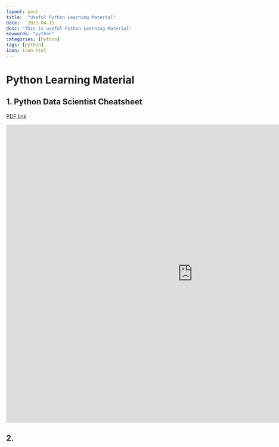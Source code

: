 ```yaml
---
layout: post
title:  "Useful Python Learning Material"
date:   2021-04-11
desc: "This is useful Python Learning Material"
keywords: "python"
categories: [Python]
tags: [python]
icon: icon-html
---
```


# Python Learning Material

## 1.  Python Data Scientist Cheatsheet

[PDF link](https://ellenguo0928.github.io/my-git-home/static/assets/files/python-ds-cheatsheets.pdf)
 
<!-- Embed PDF File -->
<iframe src="https://ellenguo0928.github.io/my-git-home/static/assets/files/python-ds-cheatsheets.pdf" style="width:1000px; height:800px;" frameborder="0" allowfullscreen></iframe>

## 2. 
